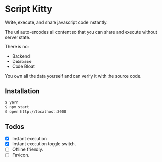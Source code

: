 # Script Kitty

Write, execute, and share javascript code instantly.

The url auto-encodes all content so that you can share and execute without server state.

There is no:
* Backend
* Database
* Code Bloat

You own all the data yourself and can verify it with the source code.

## Installation

```sh
$ yarn
$ npm start
$ open http://localhost:3000
```

## Todos

- [x] Instant execution
- [x] Instant execution toggle switch.
- [ ] Offline friendly.
- [ ] Favicon.
